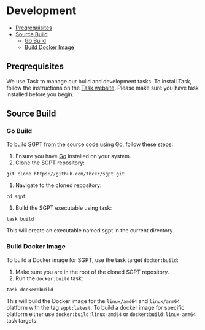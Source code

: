 # Development

<!-- START doctoc generated TOC please keep comment here to allow auto update -->
<!-- DON'T EDIT THIS SECTION, INSTEAD RE-RUN doctoc TO UPDATE -->
<!-- param::isNotitle::true:: -->

- [Preqrequisites](#preqrequisites)
- [Source Build](#source-build)
  - [Go Build](#go-build)
  - [Build Docker Image](#build-docker-image)

<!-- END doctoc generated TOC please keep comment here to allow auto update -->

## Preqrequisites

We use Task to manage our build and development tasks. To install Task, follow the instructions on
the [Task website](https://taskfile.dev/installation/). Please make sure you have task installed before you begin.

## Source Build

### Go Build

To build SGPT from the source code using Go, follow these steps:

1. Ensure you have [Go](https://go.dev/dl/) installed on your system.
2. Clone the SGPT repository:

  ```shell
  git clone https://github.com/tbckr/sgpt.git
  ```

1. Navigate to the cloned repository:

  ```shell
  cd sgpt
  ```

1. Build the SGPT executable using task:

  ```shell
  task build
  ```

This will create an executable named sgpt in the current directory.

### Build Docker Image

To build a Docker image for SGPT, use the task target `docker:build`:

1. Make sure you are in the root of the cloned SGPT repository.
2. Run the `docker:build` task:

  ```shell
  task docker:build
  ```

This will build the Docker image for the `linux/amd64` and `linux/arm64` platform with the tag `sgpt:latest`. To build a
docker image for specific platform either use `docker:build:linux-amd64` or `docker:build:linux-arm64` task targets.
